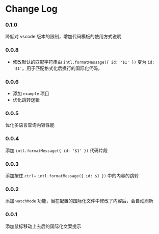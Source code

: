 # Change Log

### 0.1.0

降低对 vscode 版本的限制，增加代码模板的使用方式说明

### 0.0.8

- 修改默认的匹配字符串由 `intl.formatMessage({ id: '$1' })` 变为 `id: '$1'`。用于匹配格式化后换行的国际化代码。

### 0.0.6

- 添加 `example` 项目
- 优化跳转逻辑

### 0.0.5

优化多语言查询内容性能

### 0.0.4

添加 `intl.formatMessage({ id: '$1' })` 代码片段

### 0.0.3

添加按住 `ctrl`+ `intl.formatMessage({ id: $1 })` 中的内容的跳转
### 0.0.2

添加 `watchMode` 功能，当在配置的国际化文件中修改了内容后，会自动刷新

### 0.0.1

添加鼠标移动上去后的国际化文案提示
